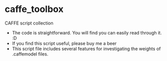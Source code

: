 # caffe_toolbox
CAFFE script collection

 * The code is straightforward. You will find you can easily read through it. :D
 * If you find this script useful, please buy me a beer 
 * This script file includes several features for investigating the weights of .caffemodel files.
